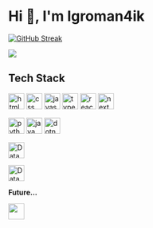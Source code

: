 <h1 align="left">Hi 👋, I'm Igroman4ik</h1>

<p align="left">
  <a href="https://git.io/streak-stats"><img src="https://streak-stats.demolab.com?user=Igroman4ik228&theme=dark&background=0D1117&currStreakLabel=EBEBEB" alt="GitHub Streak" /></a>
</p>

<img src="https://www.codewars.com/users/Igroman4ik228/badges/micro" />

<h2 align="left">Tech Stack</h2>

<p align="left">
  <a href="https://html.spec.whatwg.org/multipage/"><img height="32" width="32" src="https://skillicons.dev/icons?i=html" alt="html icon" /></a>
  <a href="https://www.w3.org/Style/CSS/"><img height="32" width="32" src="https://skillicons.dev/icons?i=css" alt="css icon" /></a>
  <a href="https://ecma-international.org/"><img height="32" width="32" src="https://skillicons.dev/icons?i=js" alt="javascript icon" /></a>
  <a href="https://www.typescriptlang.org/"><img height="32" width="32" src="https://skillicons.dev/icons?i=ts" alt="typescript icon" /></a>
  <a href="https://react.dev/"><img height="32" width="32" src="https://skillicons.dev/icons?i=react" alt="react icon" /></a>
  <a href="https://nextjs.org/"><img height="32" width="32" src="https://skillicons.dev/icons?i=next" alt="next icon" /></a> 
</p>

<p align="left">
  <a href="https://www.python.org/"><img height="32" width="32" src="https://skillicons.dev/icons?i=python" alt="python icon" /></a>
  <a href="https://www.java.com/"><img height="32" width="32" src="https://skillicons.dev/icons?i=java" alt="java icon" /></a>
  <a href="https://dotnet.microsoft.com/"><img height="32" width="32" src="https://skillicons.dev/icons?i=dotnet" alt="dotnet icon" /></a>
</p>

<img height="32" src="https://skillicons.dev/icons?i=postgres,mysql,sqlite" alt="Databases" />

<p align="left">
  <img height="32" src="https://skillicons.dev/icons?i=vscode,visualstudio,idea" alt="Databases" />
</p>

<b>Future...<b>
<p align="left">
  <img height="32" src="https://skillicons.dev/icons?i=solidjs,flutter,graphql,rust" alt="" />
</p>


<!-- <h2 align="left">Social</h2>
<p align="left">
  <img height="32" width="32" src="https://cdn.simpleicons.org/youtube" />
  <img height="32" width="32" src="https://cdn.simpleicons.org/twitch" />
  <img height="32" width="32" src="https://cdn.simpleicons.org/telegram" />
  <img height="32" width="32" src="https://cdn.simpleicons.org/curseforge" />
  <img height="32" width="32" src="https://cdn.simpleicons.org/modrinth" />
</p> -->


